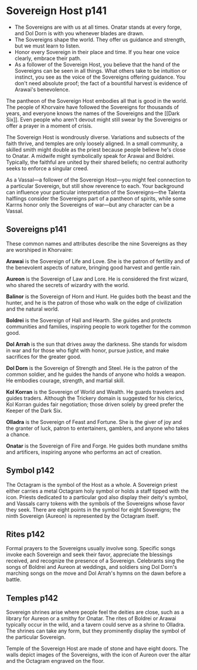 # Sovereign Host p141

- The Sovereigns are with us at all times. Onatar stands at every forge, and Dol Dorn is with you whenever blades are drawn.
- The Sovereigns shape the world. They offer us guidance and strength, but we must learn to listen.
- Honor every Sovereign in their place and time. If you hear one voice clearly, embrace their path.
- As a follower of the Sovereign Host, you believe that the hand of the Sovereigns can be seen in all things. What others take to be intuition or instinct, you see as the voice of the Sovereigns offering guidance. You don't need absolute proof; the fact of a bountiful harvest is evidence of Arawai's benevolence.

The pantheon of the Sovereign Host embodies all that is good in the world. The people of Khorvaire have followed the Sovereigns for thousands of years, and everyone knows the names of the Sovereigns and the [[Dark Six]]. Even people who aren't devout might still swear by the Sovereigns or offer a prayer in a moment of crisis.

The Sovereign Host is wondrously diverse. Variations and subsects of the faith thrive, and temples are only loosely aligned. In a small community, a skilled smith might double as the priest because people believe he's close to Onatar. A midwife might symbolically speak for Arawai and Boldrei. Typically, the faithful are united by their shared beliefs; no central authority seeks to enforce a singular creed.

As a Vassal—a follower of the Sovereign Host—you might feel connection to a particular Sovereign, but still show reverence to each. Your background can influence your particular interpretation of the Sovereigns—the Talenta halflings consider the Sovereigns part of a pantheon of spirits, while some Karrns honor only the Sovereigns of war—but any character can be a Vassal.

## Sovereigns p141

These common names and attributes describe the nine Sovereigns as they are worshiped in Khorvaire:

**Arawai** is the Sovereign of Life and Love. She is the patron of fertility and of the benevolent aspects of nature, bringing good harvest and gentle rain.

**Aureon** is the Sovereign of Law and Lore. He is considered the first wizard, who shared the secrets of wizardry with the world.

**Balinor** is the Sovereign of Horn and Hunt. He guides both the beast and the hunter, and he is the patron of those who walk on the edge of civilization and the natural world.

**Boldrei** is the Sovereign of Hall and Hearth. She guides and protects communities and families, inspiring people to work together for the common good.

**Dol Arrah** is the sun that drives away the darkness. She stands for wisdom in war and for those who fight with honor, pursue justice, and make sacrifices for the greater good.

**Dol Dorn** is the Sovereign of Strength and Steel. He is the patron of the common soldier, and he guides the hands of anyone who holds a weapon. He embodies courage, strength, and martial skill.

**Kol Korran** is the Sovereign of World and Wealth. He guards travelers and guides traders. Although the Trickery domain is suggested for his clerics, Kol Korran guides fair negotiation; those driven solely by greed prefer the Keeper of the Dark Six.

**Olladra** is the Sovereign of Feast and Fortune. She is the giver of joy and the granter of luck, patron to entertainers, gamblers, and anyone who takes a chance.

**Onatar** is the Sovereign of Fire and Forge. He guides both mundane smiths and artificers, inspiring anyone who performs an act of creation.

## Symbol p142

The Octagram is the symbol of the Host as a whole. A Sovereign priest either carries a metal Octagram holy symbol or holds a staff tipped with the icon. Priests dedicated to a particular god also display their deity's symbol, and Vassals carry tokens with the symbols of the Sovereigns whose favor they seek. There are eight points in the symbol for eight Sovereigns; the ninth Sovereign (Aureon) is represented by the Octagram itself.

## Rites p142

Formal prayers to the Sovereigns usually involve song. Specific songs invoke each Sovereign and seek their favor, appreciate the blessings received, and recognize the presence of a Sovereign. Celebrants sing the songs of Boldrei and Aureon at weddings, and soldiers sing Dol Dorn's marching songs on the move and Dol Arrah's hymns on the dawn before a battle.

## Temples p142

Sovereign shrines arise where people feel the deities are close, such as a library for Aureon or a smithy for Onatar. The rites of Boldrei or Arawai typically occur in the wild, and a tavern could serve as a shrine to Olladra. The shrines can take any form, but they prominently display the symbol of the particular Sovereign.

Temple of the Sovereign Host are made of stone and have eight doors. The walls depict images of the Sovereigns, with the icon of Aureon over the altar and the Octagram engraved on the floor.